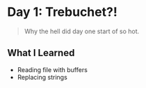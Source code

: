 # Day 1: Trebuchet?!

> Why the hell did day one start of so hot.

## What I Learned

- Reading file with buffers
- Replacing strings
